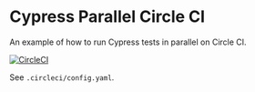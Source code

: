 # Cypress Parallel Circle CI

An example of how to run Cypress tests in parallel on Circle CI.

[![CircleCI](https://circleci.com/gh/shcallaway/cypress_parallel_circle_ci.svg?style=svg)](https://circleci.com/gh/shcallaway/cypress_parallel_circle_ci)

See `.circleci/config.yaml`.
